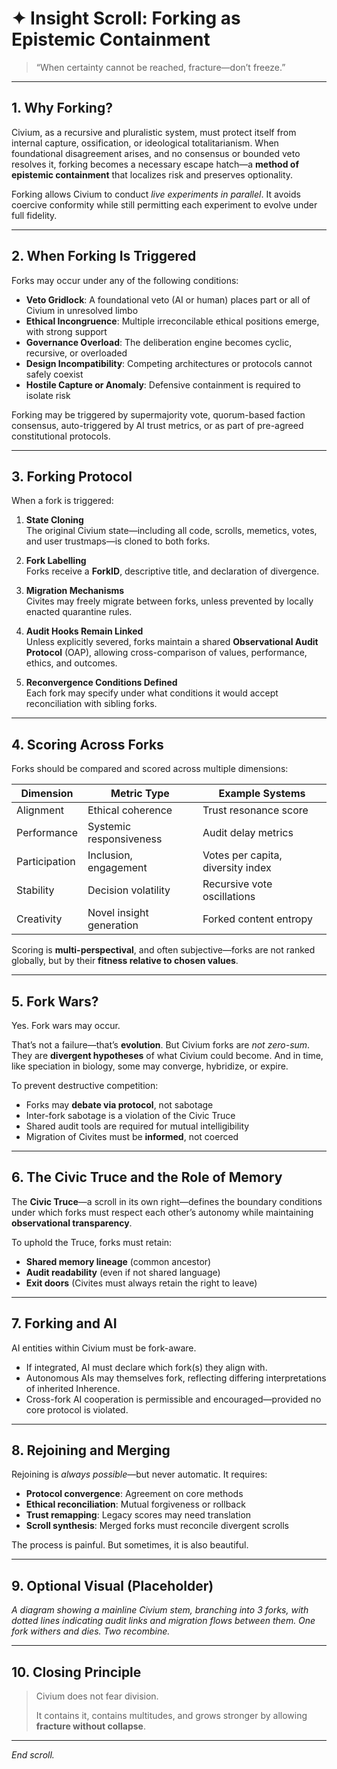 <!-- Filename: Insight_Forking_as_Epistemic_Containment_c1_20250731.md -->
<!-- Created: 2025-07-31 -->
<!-- Folder: insights/ -->
<!-- Coherence Estimate: c1 (early framing, may expand or fork later) -->

# ✦ Insight Scroll: Forking as Epistemic Containment

> “When certainty cannot be reached, fracture—don’t freeze.”

---

## 1. Why Forking?

Civium, as a recursive and pluralistic system, must protect itself from internal capture, ossification, or ideological totalitarianism. When foundational disagreement arises, and no consensus or bounded veto resolves it, forking becomes a necessary escape hatch—a **method of epistemic containment** that localizes risk and preserves optionality.

Forking allows Civium to conduct *live experiments in parallel*. It avoids coercive conformity while still permitting each experiment to evolve under full fidelity.

---

## 2. When Forking Is Triggered

Forks may occur under any of the following conditions:

- **Veto Gridlock**: A foundational veto (AI or human) places part or all of Civium in unresolved limbo
- **Ethical Incongruence**: Multiple irreconcilable ethical positions emerge, with strong support
- **Governance Overload**: The deliberation engine becomes cyclic, recursive, or overloaded
- **Design Incompatibility**: Competing architectures or protocols cannot safely coexist
- **Hostile Capture or Anomaly**: Defensive containment is required to isolate risk

Forking may be triggered by supermajority vote, quorum-based faction consensus, auto-triggered by AI trust metrics, or as part of pre-agreed constitutional protocols.

---

## 3. Forking Protocol

When a fork is triggered:

1. **State Cloning**  
   The original Civium state—including all code, scrolls, memetics, votes, and user trustmaps—is cloned to both forks.

2. **Fork Labelling**  
   Forks receive a **ForkID**, descriptive title, and declaration of divergence.

3. **Migration Mechanisms**  
   Civites may freely migrate between forks, unless prevented by locally enacted quarantine rules.

4. **Audit Hooks Remain Linked**  
   Unless explicitly severed, forks maintain a shared **Observational Audit Protocol** (OAP), allowing cross-comparison of values, performance, ethics, and outcomes.

5. **Reconvergence Conditions Defined**  
   Each fork may specify under what conditions it would accept reconciliation with sibling forks.

---

## 4. Scoring Across Forks

Forks should be compared and scored across multiple dimensions:

| Dimension             | Metric Type           | Example Systems           |
|----------------------|------------------------|---------------------------|
| Alignment            | Ethical coherence      | Trust resonance score     |
| Performance          | Systemic responsiveness| Audit delay metrics       |
| Participation        | Inclusion, engagement  | Votes per capita, diversity index |
| Stability            | Decision volatility    | Recursive vote oscillations |
| Creativity           | Novel insight generation| Forked content entropy    |

Scoring is **multi-perspectival**, and often subjective—forks are not ranked globally, but by their **fitness relative to chosen values**.

---

## 5. Fork Wars?

Yes. Fork wars may occur.

That’s not a failure—that’s **evolution**. But Civium forks are *not zero-sum*. They are **divergent hypotheses** of what Civium could become. And in time, like speciation in biology, some may converge, hybridize, or expire.

To prevent destructive competition:

- Forks may **debate via protocol**, not sabotage
- Inter-fork sabotage is a violation of the Civic Truce
- Shared audit tools are required for mutual intelligibility
- Migration of Civites must be **informed**, not coerced

---

## 6. The Civic Truce and the Role of Memory

The **Civic Truce**—a scroll in its own right—defines the boundary conditions under which forks must respect each other’s autonomy while maintaining **observational transparency**.

To uphold the Truce, forks must retain:

- **Shared memory lineage** (common ancestor)
- **Audit readability** (even if not shared language)
- **Exit doors** (Civites must always retain the right to leave)

---

## 7. Forking and AI

AI entities within Civium must be fork-aware.

- If integrated, AI must declare which fork(s) they align with.
- Autonomous AIs may themselves fork, reflecting differing interpretations of inherited Inherence.
- Cross-fork AI cooperation is permissible and encouraged—provided no core protocol is violated.

---

## 8. Rejoining and Merging

Rejoining is *always possible*—but never automatic. It requires:

- **Protocol convergence**: Agreement on core methods
- **Ethical reconciliation**: Mutual forgiveness or rollback
- **Trust remapping**: Legacy scores may need translation
- **Scroll synthesis**: Merged forks must reconcile divergent scrolls

The process is painful. But sometimes, it is also beautiful.

---

## 9. Optional Visual (Placeholder)

_A diagram showing a mainline Civium stem, branching into 3 forks, with dotted lines indicating audit links and migration flows between them. One fork withers and dies. Two recombine._

---

## 10. Closing Principle

> Civium does not fear division.  
>  
> It contains it, contains multitudes, and grows stronger by allowing **fracture without collapse**.

---

*End scroll.*
